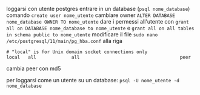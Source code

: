 loggarsi con utente postgres
entrare in un database (`psql nome_database`)
comando `create user nome_utente`
cambiare owner `ALTER DATABASE nome_database OWNER TO nome_utente`
dare i permessi all'utente con `grant all on DATABASE nome_database to nome_utente`
e `grant all on all tables in schema public to nome_utente`
modificare il file `sudo nano /etc/postgresql/11/main/pg_hba.conf` alla riga 
```
# "local" is for Unix domain socket connections only
local   all             all                                     peer
```
cambia peer con md5

per loggarsi come un utente su un database: `psql -U nome_utente -d nome_database`
